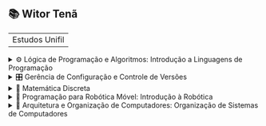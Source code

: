 <h2>📚 Witor Tenã </h2>

<table>
	<tr>
		<td>Estudos Unifil</td>
	</tr>
</table>

<details>
	<summary>⚙ Lógica de Programação e Algoritmos: Introdução a Linguagens de Programação</summary>
	<ul>
		<h2>Portugol</h2>
		<ul>
			<li>Variáveis e seus tipos</li>
			<li>Input e Output</li>
			<li>Laços de repetição</li>
		</ul>
	</ul>
</details>

<details>
	<summary>🎛 Gerência de Configuração e Controle de Versões</summary>
	<ul>
		<h2>Github</h2>
		<ul>
			<li>Branches, Repositórios e Commits</li>
			<li>Pull requests, Merge e resolução de conflitos</li>
			<li>Git Config, SSH access and GPG keys</li>
		</ul>
	</ul>
</details>

<details>
	<summary>🧮 Matemática Discreta</summary>
	<ul>
		<h2>Tabela Verdade</h2>
		<ul>
			<li>Linguagem natural e lógica</li>
			<li>Proposições, Conectivos e Lei de Morgan</li>
		</ul>
	</ul>
</details>

<details>
	<summary>📡 Programação para Robótica Móvel: Introdução à Robótica</summary>
	<ul>
		<h2>Robótica</h2>
		<ul>
			<li>Robôs, Eletrônica e Hardware</li>
		</ul>
	</ul>
</details>

<details>
	<summary>💾 Arquitetura e Organização de Computadores: Organização de Sistemas de Computadores</summary>
	<ul>
		<h2>Computação e Hardware</h2>
		<ul>
			<li>Hardware e Computadores</li>
			<li>Bases, Binário, Hexadecimal e Decimal</li>
			<li>Portas lógicas e Algoritmos no computador</li>
		</ul>
	</ul>
</details>
